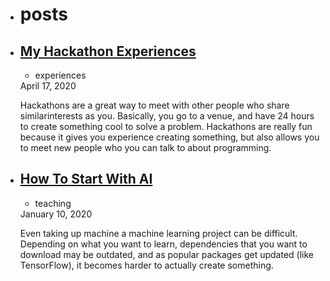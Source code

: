 
<link rel = 'icon' href = "https://themartian117.github.io/favico.ico" type = "image/x-icon">




<ul class="posts">
    <li>
      <h1 id="posts-label">posts</h1>
         </li><li><a class="post-link" href="/blog/experience/hackathons">
          <h2 class="post-title">My Hackathon Experiences</h2>
        </a>
        <div class="post-meta">
          <ul class="post-categories"><li>experiences</li></ul>
          <div class="post-date">
            <i class="icon-calendar"></i>
            April 17, 2020</div>
        </div>
        <div class = "post"><p>Hackathons are a great way to meet with other people who share similarinterests as you. Basically, you go to a venue, and have 24 hours to create something cool to solve a problem. Hackathons are really fun because it gives you experience creating something, but also allows you to meet new people who you can talk to about programming.</p></div>
        
        
   </li><li><a class="post-link" href="/blog/teaching/AI">
          <h2 class="post-title">How To Start With AI</h2>
        </a>
        <div class="post-meta">
          <ul class="post-categories"><li>teaching</li></ul>
          <div class="post-date">
            <i class="icon-calendar"></i>
            January 10, 2020</div>
        </div>
        <div class="post"><p>Even taking up machine a machine learning project can be difficult. Depending on what you want to learn, dependencies that you want to download may be outdated, and as popular packages get updated (like TensorFlow), it becomes harder to actually create something.</p></div>
            


            


